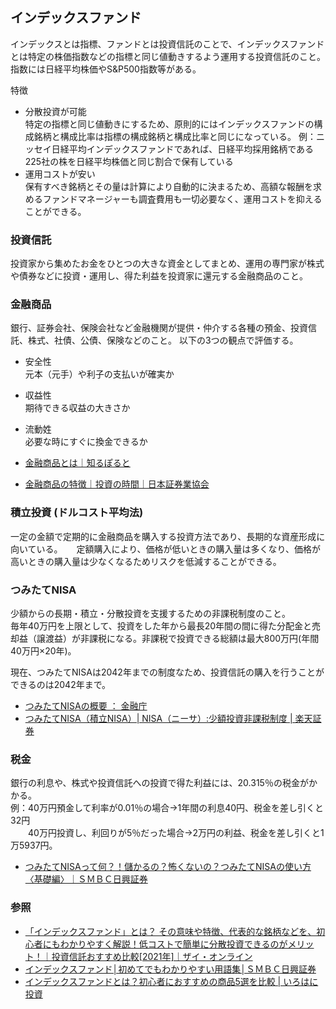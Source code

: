 ## インデックスファンド
インデックスとは指標、ファンドとは投資信託のことで、インデックスファンドとは特定の株価指数などの指標と同じ値動きするよう運用する投資信託のこと。  
指数には日経平均株価やS&P500指数等がある。

特徴
- 分散投資が可能  
特定の指標と同じ値動きにするため、原則的にはインデックスファンドの構成銘柄と構成比率は指標の構成銘柄と構成比率と同じになっている。
例：ニッセイ日経平均インデックスファンドであれば、日経平均採用銘柄である225社の株を日経平均株価と同じ割合で保有している
- 運用コストが安い  
保有すべき銘柄とその量は計算により自動的に決まるため、高額な報酬を求めるファンドマネージャーも調査費用も一切必要なく、運用コストを抑えることができる。

### 投資信託
投資家から集めたお金をひとつの大きな資金としてまとめ、運用の専門家が株式や債券などに投資・運用し、得た利益を投資家に還元する金融商品のこと。

### 金融商品
銀行、証券会社、保険会社など金融機関が提供・仲介する各種の預金、投資信託、株式、社債、公債、保険などのこと。
以下の3つの観点で評価する。

- 安全性  
元本（元手）や利子の支払いが確実か
- 収益性  
期待できる収益の大きさか
- 流動姓  
必要な時にすぐに換金できるか

- [金融商品とは｜知るぽると](https://www.shiruporuto.jp/public/document/container/yogo/k/kinyu_shohin.html)
- [金融商品の特徴｜投資の時間｜日本証券業協会](https://www.jsda.or.jp/jikan/lesson4/#deposit)

### 積立投資 (ドルコスト平均法)
一定の金額で定期的に金融商品を購入する投資方法であり、長期的な資産形成に向いている。 　
定額購入により、価格が低いときの購入量は多くなり、価格が高いときの購入量は少なくなるためリスクを低減することができる。

### つみたてNISA
少額からの長期・積立・分散投資を支援するための非課税制度のこと。  
毎年40万円を上限として、投資をした年から最長20年間の間に得た分配金と売却益（譲渡益）が非課税になる。非課税で投資できる総額は最大800万円(年間40万円×20年)。  

現在、つみたてNISAは2042年までの制度なため、投資信託の購入を行うことができるのは2042年まで。  

- [つみたてNISAの概要 ： 金融庁](https://www.fsa.go.jp/policy/nisa2/about/tsumitate/overview/index.html)
- [つみたてNISA（積立NISA）\| NISA（ニーサ）:少額投資非課税制度 \| 楽天証券](https://www.rakuten-sec.co.jp/nisa/tsumitate/)

### 税金
銀行の利息や、株式や投資信託への投資で得た利益には、20.315％の税金がかかる。  
例：40万円預金して利率が0.01％の場合→1年間の利息40円、税金を差し引くと32円  
　　40万円投資し、利回りが5％だった場合→2万円の利益、税金を差し引くと1万5937円。

- [つみたてNISAって何？！儲かるの？怖くないの？つみたてNISAの使い方〈基礎編〉｜ＳＭＢＣ日興証券](https://www.smbcnikko.co.jp/products/inv/toshin_lab/column/014.html)

### 参照
- [「インデックスファンド」とは？ その意味や特徴、代表的な銘柄などを、初心者にもわかりやすく解説！低コストで簡単に分散投資できるのがメリット！｜投資信託おすすめ比較\[2021年\]｜ザイ・オンライン](https://diamond.jp/articles/-/140717)
- [インデックスファンド│初めてでもわかりやすい用語集│ＳＭＢＣ日興証券](https://www.smbcnikko.co.jp/terms/japan/i/J0422.html)
- [インデックスファンドとは？初心者におすすめの商品5選を比較 \| いろはに投資](https://www.bridge-salon.jp/toushi/index-fund/)
